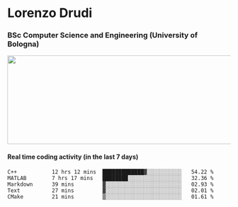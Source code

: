 # Lorenzo Drudi
### BSc Computer Science and Engineering (University of Bologna)

<img src="https://github-readme-stats-lorenzodrudi.vercel.app/api?username=LorenzoDrudi&count_private=true&show_icons=true&theme=gruvbox" height=200px width=550px>

<!---Use wakatime plugins to track the coding time--->
#### Real time coding activity (in the last 7 days)
<!--START_SECTION:waka-->

```text
C++           12 hrs 12 mins  █████████████▓░░░░░░░░░░░   54.22 %
MATLAB        7 hrs 17 mins   ████████░░░░░░░░░░░░░░░░░   32.36 %
Markdown      39 mins         ▓░░░░░░░░░░░░░░░░░░░░░░░░   02.93 %
Text          27 mins         ▓░░░░░░░░░░░░░░░░░░░░░░░░   02.01 %
CMake         21 mins         ▒░░░░░░░░░░░░░░░░░░░░░░░░   01.61 %
```

<!--END_SECTION:waka-->
